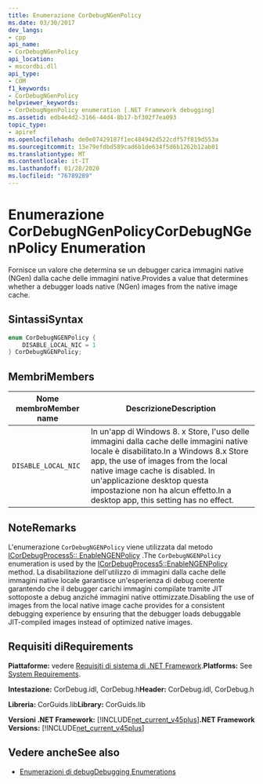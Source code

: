 ```yaml
---
title: Enumerazione CorDebugNGenPolicy
ms.date: 03/30/2017
dev_langs:
- cpp
api_name:
- CorDebugNGenPolicy
api_location:
- mscordbi.dll
api_type:
- COM
f1_keywords:
- CorDebugNGenPolicy
helpviewer_keywords:
- CorDebugNgenPolicy enumeration [.NET Framework debugging]
ms.assetid: edb4e4d2-3166-44d4-8b17-bf302f7ea093
topic_type:
- apiref
ms.openlocfilehash: de0e07429187f1ec484942d522cdf57f819d553a
ms.sourcegitcommit: 13e79efdbd589cad6b1de634f5d6b1262b12ab01
ms.translationtype: MT
ms.contentlocale: it-IT
ms.lasthandoff: 01/28/2020
ms.locfileid: "76789289"
---
```

# <a name="cordebugngenpolicy-enumeration"></a><span data-ttu-id="e1230-102">Enumerazione CorDebugNGenPolicy</span><span class="sxs-lookup"><span data-stu-id="e1230-102">CorDebugNGenPolicy Enumeration</span></span>
<span data-ttu-id="e1230-103">Fornisce un valore che determina se un debugger carica immagini native (NGen) dalla cache delle immagini native.</span><span class="sxs-lookup"><span data-stu-id="e1230-103">Provides a value that determines whether a debugger loads native (NGen) images from the native image cache.</span></span>  
  
## <a name="syntax"></a><span data-ttu-id="e1230-104">Sintassi</span><span class="sxs-lookup"><span data-stu-id="e1230-104">Syntax</span></span>  
  
```cpp
enum CorDebugNGENPolicy {  
    DISABLE_LOCAL_NIC = 1  
} CorDebugNGENPolicy;  
```  
  
## <a name="members"></a><span data-ttu-id="e1230-105">Membri</span><span class="sxs-lookup"><span data-stu-id="e1230-105">Members</span></span>  
  
|<span data-ttu-id="e1230-106">Nome membro</span><span class="sxs-lookup"><span data-stu-id="e1230-106">Member name</span></span>|<span data-ttu-id="e1230-107">Descrizione</span><span class="sxs-lookup"><span data-stu-id="e1230-107">Description</span></span>|  
|-----------------|-----------------|  
|`DISABLE_LOCAL_NIC`|<span data-ttu-id="e1230-108">In un'app di Windows 8. x Store, l'uso delle immagini dalla cache delle immagini native locale è disabilitato.</span><span class="sxs-lookup"><span data-stu-id="e1230-108">In a Windows 8.x Store app, the use of images from the local native image cache is disabled.</span></span> <span data-ttu-id="e1230-109">In un'applicazione desktop questa impostazione non ha alcun effetto.</span><span class="sxs-lookup"><span data-stu-id="e1230-109">In a desktop app, this setting has no effect.</span></span>|  
  
## <a name="remarks"></a><span data-ttu-id="e1230-110">Note</span><span class="sxs-lookup"><span data-stu-id="e1230-110">Remarks</span></span>  
 <span data-ttu-id="e1230-111">L'enumerazione `CorDebugNGENPolicy` viene utilizzata dal metodo [ICorDebugProcess5:: EnableNGENPolicy](icordebugprocess5-enablengenpolicy-method.md) .</span><span class="sxs-lookup"><span data-stu-id="e1230-111">The `CorDebugNGENPolicy` enumeration is used by the [ICorDebugProcess5::EnableNGENPolicy](icordebugprocess5-enablengenpolicy-method.md) method.</span></span> <span data-ttu-id="e1230-112">La disabilitazione dell'utilizzo di immagini dalla cache delle immagini native locale garantisce un'esperienza di debug coerente garantendo che il debugger carichi immagini compilate tramite JIT sottoposte a debug anziché immagini native ottimizzate.</span><span class="sxs-lookup"><span data-stu-id="e1230-112">Disabling the use of images from the local native image cache provides for a consistent debugging experience by ensuring that the debugger loads debuggable JIT-compiled images instead of optimized native images.</span></span>  
  
## <a name="requirements"></a><span data-ttu-id="e1230-113">Requisiti di</span><span class="sxs-lookup"><span data-stu-id="e1230-113">Requirements</span></span>  
 <span data-ttu-id="e1230-114">**Piattaforme:** vedere [Requisiti di sistema di .NET Framework](../../../../docs/framework/get-started/system-requirements.md).</span><span class="sxs-lookup"><span data-stu-id="e1230-114">**Platforms:** See [System Requirements](../../../../docs/framework/get-started/system-requirements.md).</span></span>  
  
 <span data-ttu-id="e1230-115">**Intestazione:** CorDebug.idl, CorDebug.h</span><span class="sxs-lookup"><span data-stu-id="e1230-115">**Header:** CorDebug.idl, CorDebug.h</span></span>  
  
 <span data-ttu-id="e1230-116">**Libreria:** CorGuids.lib</span><span class="sxs-lookup"><span data-stu-id="e1230-116">**Library:** CorGuids.lib</span></span>  
  
 <span data-ttu-id="e1230-117">**Versioni .NET Framework:** [!INCLUDE[net_current_v45plus](../../../../includes/net-current-v45plus-md.md)]</span><span class="sxs-lookup"><span data-stu-id="e1230-117">**.NET Framework Versions:** [!INCLUDE[net_current_v45plus](../../../../includes/net-current-v45plus-md.md)]</span></span>  
  
## <a name="see-also"></a><span data-ttu-id="e1230-118">Vedere anche</span><span class="sxs-lookup"><span data-stu-id="e1230-118">See also</span></span>

- [<span data-ttu-id="e1230-119">Enumerazioni di debug</span><span class="sxs-lookup"><span data-stu-id="e1230-119">Debugging Enumerations</span></span>](debugging-enumerations.md)
